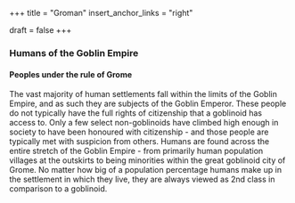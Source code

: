 +++
title = "Groman"
insert_anchor_links = "right"

draft = false
+++

### Humans of the Goblin Empire
#### Peoples under the rule of Grome
The vast majority of human settlements fall within the limits of the Goblin Empire, and as such they are subjects of the Goblin Emperor. These people do not typically have the full rights of citizenship that a goblinoid has access to. Only a few select non-goblinoids have climbed high enough in society to have been honoured with citizenship - and those people are typically met with suspicion from others.
Humans are found across the entire stretch of the Goblin Empire - from primarily human population villages at the outskirts to being minorities within the great goblinoid city of Grome. No matter how big of a population percentage humans make up in the settlement in which they live, they are always viewed as 2nd class in comparison to a goblinoid.
